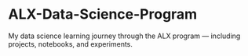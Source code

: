 # ALX-Data-Science-Program
My data science learning journey through the ALX program — including projects, notebooks, and experiments.

